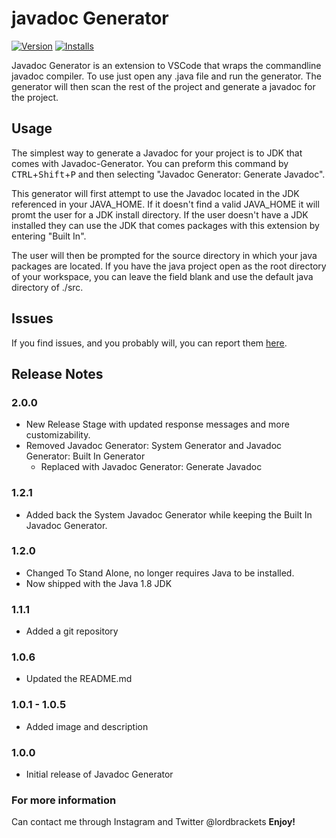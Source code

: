 # javadoc Generator
[![Version](https://vsmarketplacebadge.apphb.com/version/KeeganBruer.javadoc-generator.svg)](https://marketplace.visualstudio.com/items?itemName=KeeganBruer.javadoc-generator)
[![Installs](https://vsmarketplacebadge.apphb.com/installs/KeeganBruer.javadoc-generator.svg)](https://marketplace.visualstudio.com/items?itemName=KeeganBruer.javadoc-generator)

Javadoc Generator is an extension to VSCode that wraps the commandline javadoc compiler. To use just open
any .java file and run the generator. The generator will then scan the rest of the project and generate a javadoc for the project.

## Usage
The simplest way to generate a Javadoc for your project is to JDK that comes with Javadoc-Generator. You can preform this command
by <kbd>CTRL</kbd>+<kbd>Shift</kbd>+<kbd>P</kbd> and then selecting "Javadoc Generator: Generate Javadoc".

This generator will first attempt to use the Javadoc located in the JDK referenced in your JAVA_HOME.
If it doesn't find a valid JAVA_HOME it will promt the user for a JDK install directory. If the user doesn't have a JDK installed they can use the JDK that comes packages with this extension by entering "Built In".

The user will then be prompted for the source directory in which your java packages are located. If you have the java project open as the root directory of your workspace, you can leave the field blank and use the default java directory of ./src. 

## Issues
If you find issues, and you probably will, you can report them [here](https://github.com/KeeganBruer/javadoc-generator/issues).

## Release Notes
### 2.0.0
- New Release Stage with updated response messages and more customizability. 
- Removed Javadoc Generator: System Generator and Javadoc Generator: Built In Generator
    - Replaced with Javadoc Generator: Generate Javadoc


### 1.2.1
- Added back the System Javadoc Generator while keeping the Built In Javadoc Generator.
### 1.2.0
- Changed To Stand Alone, no longer requires Java to be installed.
- Now shipped with the Java 1.8 JDK

### 1.1.1
- Added a git repository

### 1.0.6
- Updated the README.md

### 1.0.1 - 1.0.5
- Added image and description

### 1.0.0
- Initial release of Javadoc Generator



### For more information
Can contact me through Instagram and Twitter @lordbrackets
**Enjoy!**